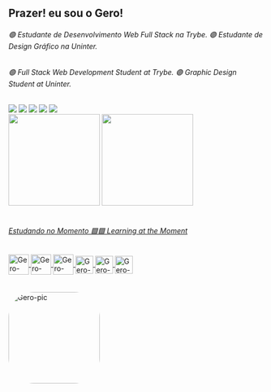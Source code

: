 
  ## Prazer! eu sou o Gero!

  
###### 🟢 Estudante de Desenvolvimento Web Full Stack na Trybe. 🟣 Estudante de Design Gráfico na Uninter.
###### 🟢 Full Stack Web Development Student at Trybe.          🟣 Graphic Design Student at Uninter.




</div>
<div>
     <a href="https://instagram.com/gerson.h.o" target="_blank"><img src="https://img.shields.io/badge/-My Art-%23946CE8?style=for-the-badge&logo=behance&logoColor=white" target="_blank"></a>
  <a href = "mailto:gersonhoa@gmail.com"><img src="https://img.shields.io/badge/-My Mail-%23333?style=for-the-badge&logo=gmail&logoColor=white" target="_blank"></a>
  <a href="https://www.linkedin.com/in/gerson-henrique-oliveira-almeida-b46693204/" target="_blank"><img src="https://img.shields.io/badge/-My Work-%230077B5?style=for-the-badge&logo=linkedin&logoColor=white" target="_blank"></a> 
 <a href="https://instagram.com/gerson.h.o" target="_blank"><img src="https://img.shields.io/badge/-my life-%23E4405F?style=for-the-badge&logo=instagram&logoColor=white" target="_blank"></a>
  <a href="https://api.whatsapp.com/send?phone=5564996130157&text=Ol%C3%A1,%20Gero!%20" target="_blank"><img src="https://img.shields.io/badge/-My number-%2362C829?style=for-the-badge&logo=whatsapp&logoColor=white" target="_blank"></a> </div>

  <img height="180em" src="https://github-readme-stats.vercel.app/api/top-langs/?username=gerson-henrique&layout=compact&langs_count=7&theme=ocean_dark"/>
  <a href="https://github.com/gerson-henrique">  
  <img height="180em" src="https://github-readme-stats.vercel.app/api?username=gerson-henrique&show_icons=true&theme=ocean_dark&include_all_commits=true&count_private=true"/>
  

   
  <div style="display: inline_block"><br>
   
  ###### Estudando no Momento  🟪🟩  Learning at the Moment 
  
  <img align="center" alt="Gero-JS" height="40" width="40" src="https://blog.vandersonguidi.com.br/wp-content/uploads/2016/11/js3.png)">
  <img align="center" alt="Gero-HTML" height="40" width="40" src="https://www.w3.org/html/logo/downloads/HTML5_Logo_256.png">
  <img align="center" alt="Gero-CSS" height="40" width="40" src="https://api.badgr.io/public/badges/_a_0p_sUQdG1TxAPt2MftA/image">
   <img align="center" alt="Gero-PS" height="35" width="35" src="https://cdn-icons-png.flaticon.com/512/552/552220.png">
  <img align="center" alt="Gero-XD" height="35" width="35" src="https://cdn-icons-png.flaticon.com/512/552/552224.png">
  <img align="center" alt="Gero-AI" height="35" width="35" src="https://cdn-icons-png.flaticon.com/512/552/552222.png"> 
      </div>
<br><br>
<img alt="Gero-pic" height="180" style="border-radius:50px;" src="https://media.discordapp.net/attachments/876950923174379611/892502688070238339/Webp.net-gifmaker.gif?width=395&height=395">
  </a>
 
 
</div>

   
 
